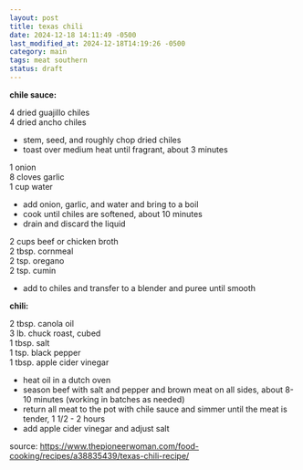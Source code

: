 ```yaml
---
layout: post
title: texas chili
date: 2024-12-18 14:11:49 -0500
last_modified_at: 2024-12-18T14:19:26 -0500
category: main
tags: meat southern
status: draft
---
```


**chile sauce:**

4 dried guajillo chiles  
4 dried ancho chiles  
* stem, seed, and roughly chop dried chiles
* toast over medium heat until fragrant, about 3 minutes

1 onion  
8 cloves garlic  
1 cup water  
* add onion, garlic, and water and bring to a boil
* cook until chiles are softened, about 10 minutes
* drain and discard the liquid

2 cups beef or chicken broth  
2 tbsp. cornmeal  
2 tsp. oregano  
2 tsp. cumin  
* add to chiles and transfer to a blender and puree until smooth

**chili:**

2 tbsp. canola oil  
3 lb. chuck roast, cubed  
1 tbsp. salt  
1 tsp. black pepper  
1 tbsp. apple cider vinegar  
* heat oil in a dutch oven
* season beef with salt and pepper and brown meat on all sides, about 8-10 minutes (working in
  batches as needed)
* return all meat to the pot with chile sauce and simmer until the meat is tender, 1 1/2 - 2 hours
* add apple cider vinegar and adjust salt

source: <https://www.thepioneerwoman.com/food-cooking/recipes/a38835439/texas-chili-recipe/>
